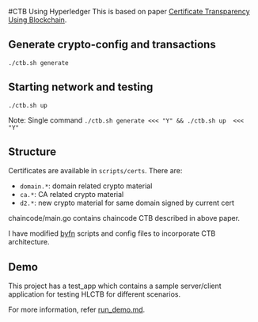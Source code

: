 #CTB Using Hyperledger
This is based on paper [Certificate Transparency Using Blockchain](https://eprint.iacr.org/2018/1232).

## Generate crypto-config and transactions
```
./ctb.sh generate
```

## Starting network and testing
```
./ctb.sh up
```

Note: Single command `./ctb.sh generate <<< "Y" && ./ctb.sh up  <<< "Y"`

## Structure
Certificates are available in `scripts/certs`. There are:
- `domain.*`: domain related crypto material
- `ca.*`: CA related crypto material
- `d2.*`: new crypto material for same domain signed by current cert

chaincode/main.go contains chaincode CTB described in above paper.

I have modified [byfn](https://hyperledger-fabric.readthedocs.io/en/release-1.4/build_network.html) scripts and config files to incorporate CTB architecture.

## Demo
This project has a test_app which contains a sample server/client application for testing HLCTB for different scenarios.

For more information, refer [run_demo.md](docs/run_demo.md).